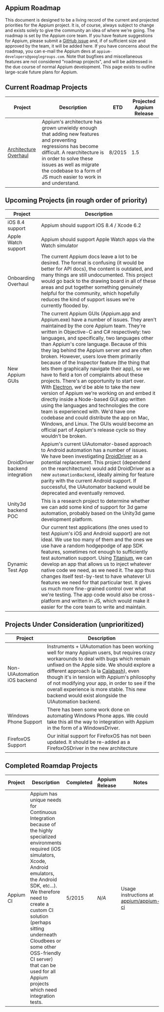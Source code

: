 Appium Roadmap
---------------

This document is designed to be a living record of the current and projected
priorities for the Appium project. It is, of course, always subject to change
and exists solely to give the community an idea of where we're going. The
roadmap is set by the Appium core team. If you have feature suggestions for
Appium, please submit a [GitHub issue](https://github.com/appium/appium/issues)
and, if of sufficient size and approved by the team, it will be added here. If
you have concerns about the roadmap, you can e-mail the Appium devs at
`appium-developers@googlegroups.com`. Note that bugfixes and miscellaneous
features are not considered "roadmap projects", and will be addressed in the
due course of normal Appium development. This page exists to outline
large-scale future plans for Appium.

## Current Roadmap Projects

| Project | Description | ETD | Projected Appium Release |
|---------|-------------|-----|--------------------------|
|[Architecture Overhaul](https://github.com/appium/appium/issues/5169)|Appium's architecture has grown unwieldy enough that adding new features and preventing regressions has become difficult. A rearchitecture is in order to solve these issues as well as migrate the codebase to a form of JS much easier to work in and understand.|8/2015|1.5|

## Upcoming Projects (in rough order of priority)

| Project | Description |
|---------|-------------|
|iOS 8.4 support|Appium should support iOS 8.4 / Xcode 6.2|
|Apple Watch support|Appium should support Apple Watch apps via the Watch simulator|
|Onboarding Overhaul|The current Appium docs leave a lot to be desired. The format is confusing (it would be better for API docs), the content is outdated, and many things are still undocumented. This project would go back to the drawing board in all of these areas and put together something genuinely helpful for the community, which hopefully reduces the kind of support issues we're currently flooded by.|
|New Appium GUIs|The current Appium GUIs (Appium.app and Appium.exe) have a number of issues. They aren't maintained by the core Appium team. They're written in Objective-C and C# respectively: two languages, and specifically, two languages other than Appium's core language. Because of this they lag behind the Appium server and are often broken. However, users love them primarily because of the Inspector feature (the thing that lets them graphically navigate their app), so we have to field a ton of complaints about these projects. There's an opportunity to start over. With [Electron](http://electron.atom.io/), we'd be able to take the new version of Appium we're working on and embed it directly inside a Node-based GUI app written using the languages and technologies the core team is experienced with. We'd have one codebase and could distribute the app on Mac, Windows, and Linux. The GUIs would become an official part of Appium's release cycle so they wouldn't be broken.|
|DroidDriver backend integration|Appium's current UiAutomator-based approach to Android automation has a number of issues. We have been investigating [DroidDriver](https://github.com/appium/droiddriver) as a potential replacement. This project (dependend on the rearchitecture) would add DroidDriver as a new `automationBackend`, ideally aiming for feature parity with the current Android support. If successful, the UiAutomator backend would be deprecated and eventually removed.|
|Unity3d backend POC|This is a research project to determine whether we can add some kind of support for 3d game automation, probably based on the Unity3d game development platform.|
|Dynamic Test App|Our current test applications (the ones used to test Appium's iOS and Android support) are not ideal. We use too many of them and the ones we use have a random hodgepodge of app SDK features, sometimes not enough to sufficiently test automation support. Using [Titanium](https://github.com/appcelerator/titanium_mobile), we can develop an app that allows us to inject whatever native code we need, as we need it. The app thus changes itself test-by-test to have whatever UI features we need for that particular test. It gives us much more fine-grained control over what we're testing. The app code would also be cross-platform and written in JS, which would make it easier for the core team to write and maintain.|

## Projects Under Consideration (unprioritized)

| Project | Description |
|---------|-------------|
|Non-UIAutomation iOS backend|Instruments + UIAutomation has been working well for many Appium users, but requires crazy workarounds to deal with bugs which remain unfixed on the Apple side. We should explore a different approach (a la [Calabash](https://github.com/calabash/calabash-ios)), even though it's in tension with Appium's philosophy of not modifying your app, in order to see if the overall experience is more stable. This new backend would exist alongside the UIAutomation backend.|
|Windows Phone Support|There has been some work done on automating Windows Phone apps. We could take this all the way to integration with Appium in the form of a WindowsDriver.|
|FirefoxOS Support|Our initial support for FirefoxOS has not been updated. It should be re-added as a FirefoxOSDriver in the new architecture|

## Completed Roamdap Projects

| Project | Description | Completed | Appium Release | Notes |
|---------|-------------|-----------|----------------|-------|
|Appium CI|Appium has unique needs for Continuous Integration because of the highly specialized environments required (iOS simulators, Xcode, Android emulators, the Android SDK, etc...). We therefore need to create a custom CI solution (perhaps sitting underneath Cloudbees or some other OSS-friendly CI server) that can be used for all Appium projects which need integration tests.|5/2015|_N/A_|Usage instructions at [appium/appium-ci](https://github.com/appium/appium-ci)|
